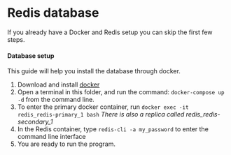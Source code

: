 # Redis database 
If you already have a Docker and Redis setup you can skip the first few steps. 

#### Database setup
This guide will help you install the database through docker. 

1. Download and install [docker](https://www.docker.com/get-started/)
2. Open a terminal in this folder, and run the command: 
`docker-compose up -d` from the command line. 
3. To enter the primary docker container, run `docker exec -it redis_redis-primary_1 bash`
*There is also a replica called redis_redis-secondary_1*
4. In the Redis container, type `redis-cli -a my_password` to enter the command line interface
5. You are ready to run the program. 

